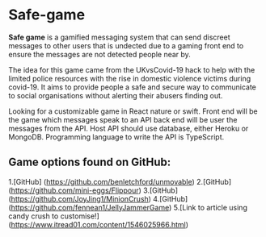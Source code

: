 # Safe-game
**Safe game** is a gamified messaging system that can send discreet messages to other users that is undected due to a gaming front end to ensure the messages are not detected people near by. 

The idea for this game came from the UKvsCovid-19 hack to help with the limited police resources with the rise in domestic violence victims during covid-19. It aims to provide people a safe and secure way to communicate to social organisations without alerting their abusers finding out. 

Looking for a customizable game in React nature or swift. Front end will be the game which messages speak to an API back end will be user the messages from the API. Host API should use database, either Heroku or MongoDB. Programming language to write the API is TypeScript. 

## Game options found on GitHub:
1.[GitHub] (https://github.com/benletchford/unmovable)
2.[GitHub] (https://github.com/mini-eggs/Flippour)
3.[GitHub] (https://github.com/JoyJing1/MinionCrush)
4.[GitHub] (https://github.com/fennean1/JellyJammerGame)
5.[Link to article using candy crush to customise!] (https://www.itread01.com/content/1546025966.html) 


